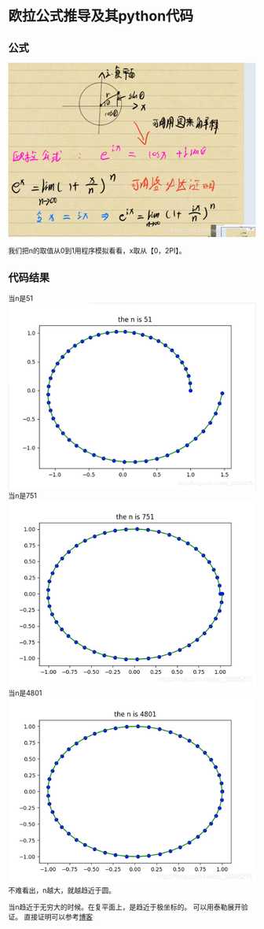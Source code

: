 # 欧拉公式推导及其python代码

## 公式
 ![在这里插入图片描述](https://raw.githubusercontent.com/2892211452/MDimg/master/image/a5588aff2b98e085b177ee29abb3f3ee.png)

我们把n的取值从0到1用程序模拟看看，x取从【0，2PI】。

## 代码结果
当n是51
![在这里插入图片描述](https://raw.githubusercontent.com/2892211452/MDimg/master/image/164723ff15ce5a2bdf8addcaac0ad553.png)
当n是751
![在这里插入图片描述](https://raw.githubusercontent.com/2892211452/MDimg/master/image/36230cb1052a0ec1992179522f6e15ec.png)
当n是4801
![在这里插入图片描述](https://raw.githubusercontent.com/2892211452/MDimg/master/image/16e870452d12172ddc553e07bfbc1871.png)
不难看出，n越大，就越趋近于圆。

当n趋近于无穷大的时候。在复平面上，是趋近于极坐标的。
可以用泰勒展开验证。
直接证明可以参考[博客](https://zhuanlan.zhihu.com/p/48392958)